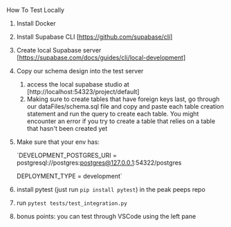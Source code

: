 How To Test Locally

1. Install Docker
2. Install Supabase CLI [https://github.com/supabase/cli]
3. Create local Supabase server [https://supabase.com/docs/guides/cli/local-development]
4. Copy our schema design into the test server
   1. access the local supabase studio at [http://localhost:54323/project/default]
   1. Making sure to create tables that have foreign keys last, go through our dataFiles/schema.sql file and copy and paste each table creation statement and run the query to create each table. You might encounter an error if you try to create a table that relies on a table that hasn't been created yet
5. Make sure that your env has:

   `DEVELOPMENT_POSTGRES_URI = postgresql://postgres:postgres@127.0.0.1:54322/postgres

   DEPLOYMENT_TYPE = development`

6. install pytest (just run `pip install pytest`) in the peak peeps repo
7. run `pytest tests/test_integration.py`
8. bonus points: you can test through VSCode using the left pane
